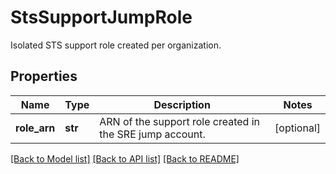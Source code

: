 # StsSupportJumpRole

Isolated STS support role created per organization.
## Properties
Name | Type | Description | Notes
------------ | ------------- | ------------- | -------------
**role_arn** | **str** | ARN of the support role created in the SRE jump account. | [optional] 

[[Back to Model list]](../README.md#documentation-for-models) [[Back to API list]](../README.md#documentation-for-api-endpoints) [[Back to README]](../README.md)


